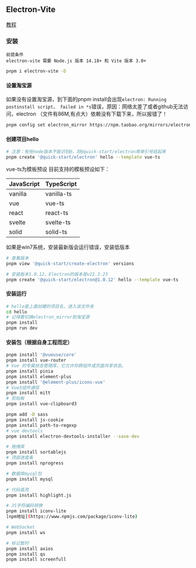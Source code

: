 ## Electron-Vite
[教程](https://cn.electron-vite.org/guide)

### 安装
```
前提条件
electron-vite 需要 Node.js 版本 14.18+ 和 Vite 版本 3.0+
```
```bash
pnpm i electron-vite -D
```

#### 设置淘宝源
如果没有设置淘宝源，到下面的pnpm install会出现`electron: Running postinstall script， failed in *s`错误，原因：网络太差了或者github无法访问，electron （文件有86M,有点大）依赖没有下载下来，所以报错了！
```bash
pnpm config set electron_mirror https://npm.taobao.org/mirrors/electron/
```

#### 创建项目hello
```bash
# 注意：有些node版本不能识别@，将@quick-start/electron用单引号括起来
pnpm create '@quick-start/electron' hello --template vue-ts
```

vue-ts为模板预设
目前支持的模板预设如下：

| JavaScript| TypeScript |
| -         | - |
| vanilla	| vanilla-ts |
| vue       | vue-ts |
| react     | react-ts |
| svelte	| svelte-ts |
| solid     | solid-ts |

如果是win7系统，安装最新版会运行错误，安装低版本
```bash
# 查看版本
pnpm view '@quick-start/create-electron' versions

# 安装版本1.0.12，Electron的版本是v22.3.23
pnpm create '@quick-start/electron@1.0.12' hello --template vue-ts
```

#### 安装运行
```bash
# hello是上面创建的项目名，进入该文件夹
cd hello
# 记得要切换electron_mirror到淘宝源
pnpm install
pnpm run dev
```

#### 安装包（根据自身工程而定）
```bash
pnpm install '@vueuse/core'
pnpm install vue-router
# Vue 的专属状态管理库，它允许你跨组件或页面共享状态。
pnpm install pinia
pnpm install element-plus
pnpm install '@element-plus/icons-vue'
# Vue3组件通信
pnpm install mitt
# 剪贴板
pnpm install vue-clipboard3

pnpm add -D sass
pnpm install js-cookie
pnpm install path-to-regexp
# vue devtools
pnpm install electron-devtools-installer --save-dev

# 拖拽库
pnpm install sortablejs
# 顶部进度条
pnpm install nprogress

# 数据库mysql包
pnpm install mysql

# 代码高亮
pnpm install highlight.js

# JS字符编码转换
pnpm install iconv-lite
[npm地址](https://www.npmjs.com/package/iconv-lite)

# WebSocket
pnpm install ws

# 标记暂时
pnpm install axios
pnpm install qs
pnpm install screenfull
```